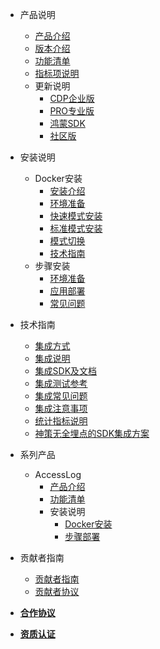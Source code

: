 
<!-- _sidebar.md -->
  
- 产品说明
  - [产品介绍](/introduce.md)
  - [版本介绍](/version.md)
  - [功能清单](/funclist.md)
  - [指标项说明](/indicator-desc.md)
  <!-- - [更新说明](/changelog.md) -->
  - 更新说明
    - [CDP企业版](/changelog/cdp.md)
    - [PRO专业版](/changelog/pro.md)
    - [鸿蒙SDK](/changelog/hmsdk.md)
    - [社区版](/changelog/community.md)

- 安装说明
  - Docker安装
    - [安装介绍](/docker_installation/introduce.md)
    - [环境准备](/docker_installation/preperation.md)
    - [快速模式安装](/docker_installation/quickmode.md)
    - [标准模式安装](/docker_installation/standard.md)
    - [模式切换](/docker_installation/modetoggle.md)
    - [技术指南](/docker_installation/tutorials.md)
  - 步骤安装
    - [环境准备](/installation/preparation.md)
    - [应用部署](/installation/deployment.md)
    - [常见问题](/installation/question.md)

- 技术指南
  - [集成方式](/integration/introduce.md)
  - [集成说明](/integration/method.md)
  - [集成SDK及文档](/integration/document.md)
  - [集成测试参考](/integration/reference.md)
  - [集成常见问题](/tutorials/faq.md)
  - [集成注意事项](/tutorials/notes.md)
  - [统计指标说明](/tutorials/statindicator.md)
  - [神策无全埋点的SDK集成方案](/tutorials/ClkViewIntegrated.md)
  <!-- - 常见问题
    - [埋点集成相关](/tutorials/faq.md) -->
- 系列产品
  - AccessLog
    - [产品介绍](/accesslog/introduce.md)
    - [功能清单](/accesslog/funclist.md)
    - 安装说明
      - [Docker安装](/accesslog/installation.md)
      - [步骤部署](/accesslog/deployment.md)
- 贡献者指南
  - [贡献者指南](/contributor/guide.md)
  - [贡献者协议](/contributor/agreement.md)
- [**合作协议**](/license.md)
- [**资质认证**](/certification.md)
